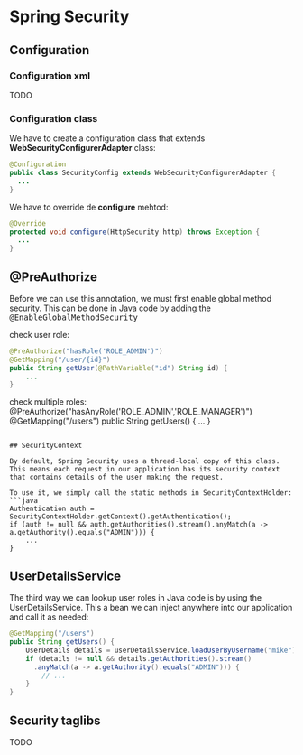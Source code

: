 # Spring Security

## Configuration

### Configuration xml
TODO

### Configuration class

We have to create a configuration class that extends **WebSecurityConfigurerAdapter** class:

```java
@Configuration
public class SecurityConfig extends WebSecurityConfigurerAdapter {
  ...
}
```

We have to override de **configure** mehtod:

```java
@Override
protected void configure(HttpSecurity http) throws Exception {
  ...
}
```

## @PreAuthorize

Before we can use this annotation, we must first enable global method security. This can be done in Java code by adding the <kbd>@EnableGlobalMethodSecurity</kbd>

check user role:

```java
@PreAuthorize("hasRole('ROLE_ADMIN')")
@GetMapping("/user/{id}")
public String getUser(@PathVariable("id") String id) {
    ...
}
```

check multiple roles:
@PreAuthorize("hasAnyRole('ROLE_ADMIN','ROLE_MANAGER')")
@GetMapping("/users")
public String getUsers() {
    ...
}
```

## SecurityContext

By default, Spring Security uses a thread-local copy of this class. This means each request in our application has its security context that contains details of the user making the request.

To use it, we simply call the static methods in SecurityContextHolder:
```java
Authentication auth = SecurityContextHolder.getContext().getAuthentication();
if (auth != null && auth.getAuthorities().stream().anyMatch(a -> a.getAuthority().equals("ADMIN"))) {
    ...
}
```

##  UserDetailsService
The third way we can lookup user roles in Java code is by using the UserDetailsService. This a bean we can inject anywhere into our application and call it as needed:

```java
@GetMapping("/users")
public String getUsers() {
    UserDetails details = userDetailsService.loadUserByUsername("mike");
    if (details != null && details.getAuthorities().stream()
      .anyMatch(a -> a.getAuthority().equals("ADMIN"))) {
        // ...
    }
}
```


## Security taglibs
TODO
